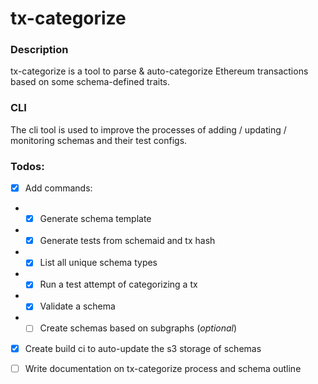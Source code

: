 # tx-categorize

### Description
tx-categorize is a tool to parse & auto-categorize Ethereum transactions based on some schema-defined traits.


### CLI
The cli tool is used to improve the processes of adding / updating / monitoring schemas and their test configs.


### Todos:
- [x] Add commands:
- - [x] Generate schema template
- - [x] Generate tests from schemaid and tx hash
- - [x] List all unique schema types
- - [x] Run a test attempt of categorizing a tx
- - [x] Validate a schema
- - [ ] Create schemas based on subgraphs (_optional_)
- [x] Create build ci to auto-update the s3 storage of schemas
- [ ] Write documentation on tx-categorize process and schema outline

